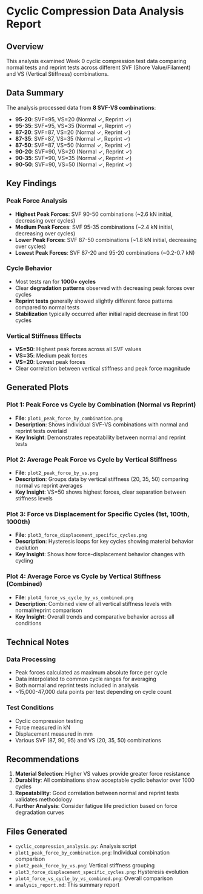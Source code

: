 # Cyclic Compression Data Analysis Report

## Overview
This analysis examined Week 0 cyclic compression test data comparing normal tests and reprint tests across different SVF (Shore Value/Filament) and VS (Vertical Stiffness) combinations.

## Data Summary
The analysis processed data from **8 SVF-VS combinations**:
- **95-20**: SVF=95, VS=20 (Normal ✓, Reprint ✓)
- **95-35**: SVF=95, VS=35 (Normal ✓, Reprint ✓)
- **87-20**: SVF=87, VS=20 (Normal ✓, Reprint ✓)
- **87-35**: SVF=87, VS=35 (Normal ✓, Reprint ✓)
- **87-50**: SVF=87, VS=50 (Normal ✓, Reprint ✓)
- **90-20**: SVF=90, VS=20 (Normal ✓, Reprint ✓)
- **90-35**: SVF=90, VS=35 (Normal ✓, Reprint ✓)
- **90-50**: SVF=90, VS=50 (Normal ✓, Reprint ✓)

## Key Findings

### Peak Force Analysis
- **Highest Peak Forces**: SVF 90-50 combinations (~2.6 kN initial, decreasing over cycles)
- **Medium Peak Forces**: SVF 95-35 combinations (~2.4 kN initial, decreasing over cycles)
- **Lower Peak Forces**: SVF 87-50 combinations (~1.8 kN initial, decreasing over cycles)
- **Lowest Peak Forces**: SVF 87-20 and 95-20 combinations (~0.2-0.7 kN)

### Cycle Behavior
- Most tests ran for **1000+ cycles**
- Clear **degradation patterns** observed with decreasing peak forces over cycles
- **Reprint tests** generally showed slightly different force patterns compared to normal tests
- **Stabilization** typically occurred after initial rapid decrease in first 100 cycles

### Vertical Stiffness Effects
- **VS=50**: Highest peak forces across all SVF values
- **VS=35**: Medium peak forces
- **VS=20**: Lowest peak forces
- Clear correlation between vertical stiffness and peak force magnitude

## Generated Plots

### Plot 1: Peak Force vs Cycle by Combination (Normal vs Reprint)
- **File**: `plot1_peak_force_by_combination.png`
- **Description**: Shows individual SVF-VS combinations with normal and reprint tests overlaid
- **Key Insight**: Demonstrates repeatability between normal and reprint tests

### Plot 2: Average Peak Force vs Cycle by Vertical Stiffness
- **File**: `plot2_peak_force_by_vs.png`
- **Description**: Groups data by vertical stiffness (20, 35, 50) comparing normal vs reprint averages
- **Key Insight**: VS=50 shows highest forces, clear separation between stiffness levels

### Plot 3: Force vs Displacement for Specific Cycles (1st, 100th, 1000th)
- **File**: `plot3_force_displacement_specific_cycles.png`
- **Description**: Hysteresis loops for key cycles showing material behavior evolution
- **Key Insight**: Shows how force-displacement behavior changes with cycling

### Plot 4: Average Force vs Cycle by Vertical Stiffness (Combined)
- **File**: `plot4_force_vs_cycle_by_vs_combined.png`
- **Description**: Combined view of all vertical stiffness levels with normal/reprint comparison
- **Key Insight**: Overall trends and comparative behavior across all conditions

## Technical Notes

### Data Processing
- Peak forces calculated as maximum absolute force per cycle
- Data interpolated to common cycle ranges for averaging
- Both normal and reprint tests included in analysis
- ~15,000-47,000 data points per test depending on cycle count

### Test Conditions
- Cyclic compression testing
- Force measured in kN
- Displacement measured in mm
- Various SVF (87, 90, 95) and VS (20, 35, 50) combinations

## Recommendations

1. **Material Selection**: Higher VS values provide greater force resistance
2. **Durability**: All combinations show acceptable cyclic behavior over 1000 cycles
3. **Repeatability**: Good correlation between normal and reprint tests validates methodology
4. **Further Analysis**: Consider fatigue life prediction based on force degradation curves

## Files Generated
- `cyclic_compression_analysis.py`: Analysis script
- `plot1_peak_force_by_combination.png`: Individual combination comparison
- `plot2_peak_force_by_vs.png`: Vertical stiffness grouping
- `plot3_force_displacement_specific_cycles.png`: Hysteresis evolution
- `plot4_force_vs_cycle_by_vs_combined.png`: Overall comparison
- `analysis_report.md`: This summary report